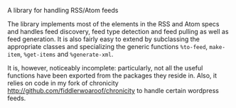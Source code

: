 A library for handling RSS/Atom feeds

The library implements most of the elements in the RSS and Atom specs and handles feed discovery, feed type
detection and feed pulling as well as feed generation.  It is also fairly easy to extend by subclassing the
appropriate classes and specializing the generic functions `%to-feed`, `make-item`, `%get-items` and
`%generate-xml`.

It is, however, noticeably incomplete: particularly, not all the useful functions have been exported from the
packages they reside in.  Also, it relies on code in my fork of chronicity <http://github.com/fiddlerwoaroof/chronicity>
to handle certain wordpress feeds.
